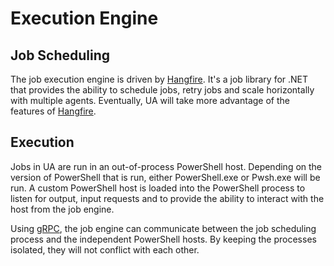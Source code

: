 # Execution Engine

## Job Scheduling

The job execution engine is driven by [Hangfire](https://www.hangfire.io/). It's a job library for .NET that provides the ability to schedule jobs, retry jobs and scale horizontally with multiple agents. Eventually, UA will take more advantage of the features of [Hangfire](https://www.hangfire.io/).

## Execution

Jobs in UA are run in an out-of-process PowerShell host. Depending on the version of PowerShell that is run, either PowerShell.exe or Pwsh.exe will be run. A custom PowerShell host is loaded into the PowerShell process to listen for output, input requests and to provide the ability to interact with the host from the job engine.

Using [gRPC](https://grpc.io/), the job engine can communicate between the job scheduling process and the independent PowerShell hosts. By keeping the processes isolated, they will not conflict with each other.

